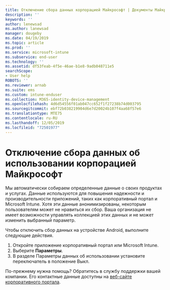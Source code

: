 ```yaml
---
title: Отключение сбора данных корпорацией Майкрософт | Документы Майкрософт
description: ''
keywords: ''
author: lenewsad
ms.author: lanewsad
manager: dougeby
ms.date: 04/19/2019
ms.topic: article
ms.prod: ''
ms.service: microsoft-intune
ms.subservice: end-user
ms.technology: ''
ms.assetid: df53feab-4f5e-46ae-b1e8-9adb048711e5
searchScope:
- User help
ROBOTS: ''
ms.reviewer: arnab
ms.suite: ems
ms.custom: intune-enduser
ms.collection: M365-identity-device-management
ms.openlocfilehash: 4d6d54556f01ab047cc652f1f27238b74d003795
ms.sourcegitcommit: ebf72b038219904d6e7d20024b107f4aa68f57e6
ms.translationtype: MTE75
ms.contentlocale: ru-RU
ms.lasthandoff: 12/05/2019
ms.locfileid: "72501977"
---
```

# <a name="turn-off-microsoft-usage-data-collection"></a>Отключение сбора данных об использовании корпорацией Майкрософт

Мы автоматически собираем определенные данные о своих продуктах и услугах. Данные используются для повышения надежности и производительности приложений, таких как корпоративный портал и Microsoft Intune. Хотя эти данные анонимизированы, некоторым пользователям может не нравиться их сбор. Ваша организация не имеет возможности управлять коллекцией этих данных и не может изменить выбранный параметр.   

Чтобы отключить сбор данных на устройстве Android, выполните следующие действия.  

1. Откройте приложение корпоративный портал или Microsoft Intune.
2. Выберите **Параметры**.
3. В разделе Параметры данных об использовании установите переключатель в положение Выкл. 

По-прежнему нужна помощь? Обратитесь в службу поддержки вашей компании. Его контактные данные доступны на [веб-сайте корпоративного портала](https://go.microsoft.com/fwlink/?linkid=2010980).
